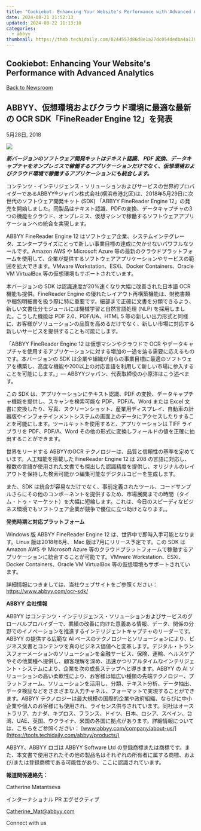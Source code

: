 ```yaml
---
title: "Cookiebot: Enhancing Your Website's Performance with Advanced Analytics"
date: 2024-08-21 21:52:13
updated: 2024-08-22 11:13:10
categories:
  - abbyy
thumbnail: https://thmb.techidaily.com/0244557d86d8e1a27dc054dedba4a1385b1696e504c943e408d092d2c07266c8.jpg
---
```


## Cookiebot: Enhancing Your Website's Performance with Advanced Analytics

[Back to Newsroom](https://tools.techidaily.com/abbyy/products/)

## ABBYY、仮想環境およびクラウド環境に最適な最新の OCR SDK「FineReader Engine 12」を発表

5月28日, 2018

![](https://content.abbyy.com/-/media/project/abbyy/abbyy/branchtemplates/shutterstock_1272462163_1296-x-729.jpg?h=729&iar=0&w=1296)

**_新バージョンのソフトウェア開発キットはテキスト認識、_ _PDF_ _変換、データキャプチャをオンプレミスで稼働するアプリケーションだけでなく、仮想環境およびクラウド環境で稼働するアプリケーションにも統合します。_**

コンテンツ・インテリジェンス・ソリューションおよびサービスの世界的プロバイダーであるABBYY®ジャパン株式会社(横浜市港北区)は、2018年5月29日に次世代のソフトウェア開発キット (SDK) 「ABBYY FineReader Engine 12」の発売を開始しました。同製品はテキスト認識、PDFの変換、データキャプチャの3つの機能をクラウド、オンプレミス、仮想マシンで稼働するソフトウェアアプリケーションへの統合を実現します。

ABBYY FineReader Engine 12 はソフトウェア企業、システムインテグレータ、エンタープライズにとって新しい事業目標の達成に欠かせないパワフルなツールです。Amazon AWS や Microsoft Azure 等の最新のクラウドプラットフォームを使用して、企業が提供するソフトウェアアプリケーションやサービスの範囲を拡大できます。VMware Workstation、ESXi、Docker Containers、Oracle VM VirtualBox 等の仮想環境もサポートされています。

本バージョンの SDK は認識速度が20%速くなり大幅に改善された日本語 OCR 機能も提供。FineReader Engine の優れたレイアウト再構築機能は、財務書類や梱包明細書を扱う際に特に重要です。細部まで正確に文書を分類できるよう、新しい文書仕分モジュールには機械学習と自然言語処理 (NLP) を採用しました。こうした機能は PDF 2.0、PDF/UA、HTML 5 等の新しい出力形式と同様に、お客様がソリューションの品質を高めるだけでなく、新しい市場に対応する新しいサービスを提供することも可能にします。

「ABBYY FineReader Engine 12 は仮想マシンやクラウドで OCR やデータキャプチャを使用するアプリケーションに対する増加の一途を辿る需要に応えるものです。本バージョンの SDK は企業や組織が自らの事業目標に最適のソフトウェアを構築し、高度な機能や200以上の対応言語を利用して新しい市場に参入することを可能にします。」― ABBYYジャパン、代表取締役の小原洋はこう述べます。

この SDK は、アプリケーションにテキスト認識、PDF の変換、データキャプチャ機能を提供し、スキャンを検索可能な PDF、PDF/A、Word または Excel 文書に変換したり、写真、スクリーンショット、産業用ディスプレイ、自動車の計器版やインフォテインメントシステムの画面上のデータにアクセスしたりすることを可能にします。ツールキットを使用すると、アプリケーションは TIFF ライブラリを PDF、PDF/A、Word その他の形式に変換しフィールドの値を正確に抽出することができます。

世界をリードする ABBYYのOCR テクノロジーは、品質と信頼性の基準を定めています。人工知能を搭載した FineReader Engine 12 は 208 の言語に対応し、複数の言語が使用された文書でも傑出した認識精度を提供し、オリジナルのレイアウトを保持した検索可能かつ編集可能なデジタルコピーを生成します。

また、SDK は統合が容易なだけでなく、事前定義されたツール、コードサンプルさらにその他のコンポーネントを提供するため、市場展開までの時間（タイム・トゥ・マーケット）を大幅に短縮します。これは、今日のスピーディなビジネス環境でもソフトウェア企業が競争で優位に立つ助けとなります。。

**発売時期と対応プラットフォーム**

Windows 版 ABBYY FineReader Engine 12 は、世界中で即時入手可能となります。Linux 版は2018年6月、 Mac 版は7月にリリース予定です。この SDK は Amazon AWS や Microsoft Azure 等のクラウドプラットフォームで稼働するアプリケーションに統合することが可能です。VMware Workstation、ESXi、Docker Containers、Oracle VM VirtualBox 等の仮想環境もサポートされています。

詳細情報につきましては、当社ウェブサイトをご参照ください：<https://www.abbyy.com/ocr-sdk/>

**ABBYY** **会社情報**

ABBYY はコンテンツ・インテリジェンス・ソリューションおよびサービスのグローバルプロバイダーで、業績の改善に向けた意義ある情報、データ、関係の分野でのイノベーションを推進するインテリジェントキャプチャのリーダーです。ABBYY の提供する広範な AI ベースのテクノロジーとソリューションにより、ビジネス文書とコンテンツを真のビジネス価値へと変革します。デジタル・トランスフォーメーションのソリューションを金融サービス、保険、運輸、ヘルスケアやその他業種へ提供し、顧客理解を深め、迅速かつリアルタイムなインテリジェント・システムにより、企業を次の成長ステップへと導きます。ABBYY の AI ソリューションの高い柔軟性により、お客様は幅広い種類の先端テクノロジー、プラットフォーム、ソリューションを活用し、分類、テキスト分析、データ抽出、データ検証などをさまざまな入力チャネル、フォーマットで実現することができます。ABBYY テクノロジーは最大規模の国際的企業や政府組織、ならびに中小企業や個人のお客様にも使用され、ライセンス供与されています。同社はオーストラリア、カナダ、キプロス、フランス、ドイツ、日本、ロシア、スペイン、台湾、UAE、英国、ウクライナ、米国の各国に拠点があります。詳細情報については、こちらをご参照ください： [www.abbyy.com/company/about-us/](https://tools.techidaily.com/abbyy/products/)

ABBYY、ABBYY ロゴは ABBYY Software Ltd の登録商標または商標です。また、本文書で使用されたその他の製品名はそれぞれの所有者に属する商標、および/または登録商標である可能性があり、ここに認識されています。

**報道関係連絡先：**

Catherine Matantseva

インターナショナル PR エグゼクティブ

[Catherine\_Mat@abbyy.com](https://tools.techidaily.com/abbyy/products/)

Connect with us

<ins class="adsbygoogle"
     style="display:block"
     data-ad-format="autorelaxed"
     data-ad-client="ca-pub-7571918770474297"
     data-ad-slot="1223367746"></ins>



<ins class="adsbygoogle"
     style="display:block"
     data-ad-client="ca-pub-7571918770474297"
     data-ad-slot="8358498916"
     data-ad-format="auto"
     data-full-width-responsive="true"></ins>
